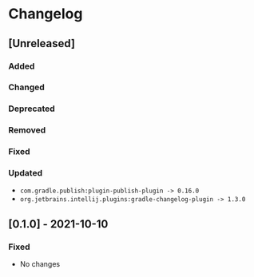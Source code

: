 # Changelog

## [Unreleased]

### Added

### Changed

### Deprecated

### Removed

### Fixed

### Updated
- `com.gradle.publish:plugin-publish-plugin -> 0.16.0`
- `org.jetbrains.intellij.plugins:gradle-changelog-plugin -> 1.3.0`


## [0.1.0] - 2021-10-10

### Fixed
- No changes
